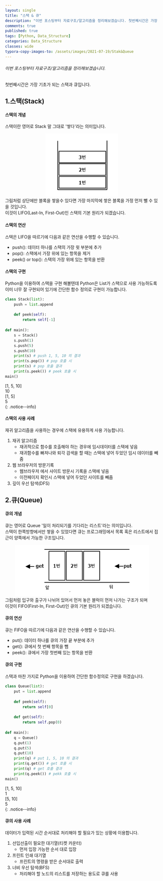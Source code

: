 ```yaml
---
layout: single
title: "스택 & 큐"
description: "이번 포스팅부터 자료구조/알고리즘을 정리해보겠습니다. 첫번째시간은 가장 기초가 되는 스택과 큐입니다."
comments: true
published: true
tags: [Python, Data_Structure]
categories: Data_Structure
classes: wide
typora-copy-images-to: /assets/images/2021-07-19/Stak&Queue
---
```


###### 이번 포스팅부터 자료구조/알고리즘을 정리해보겠습니다.

첫번째시간은 가장 기초가 되는 스택과 큐입니다.

## 1.스택(Stack)
#### 스택의 개념
스택이란 영어로 Stack 말 그대로 '쌓다'라는 의미입니다.<br>
<center>
<img src="/assets/images/2021-07-19/Stak&Queue/1.png" alt="1"/>
</center>
그림처럼 상단에만 블록을 쌓을수 있다면 가장 마지막에 쌓은 블록을 가정 먼저 뺄 수 있을 것입니다.<br>
이것이 LIFO(Last-In, First-Out)인 스택의 기본 원리가 되겠습니다.<br>

#### 스택의 연산
스택은 LIFO을 따르기에 다음과 같은 연산을 수행할 수 있습니다.<br>
- push(): 데이터 하나를 스택의 가장 윗 부분에 추가
- pop(): 스택에서 가장 위에 있는 항목을 제거
- peek() or top(): 스택의 가장 위에 있는 항목을 반환

#### 스택의 구현
Python을 이용하여 스택을 구현 해볼텐데 Python은 List가 스택으로 사용 가능하도록 이미 너무 잘 구현되어 있기에 간단한 함수 정의로 구현이 가능합니다.<br>


```python
class Stack(list):
    push = list.append

    def peek(self):
        return self[-1]

def main():
    s = Stack()
    s.push(1)
    s.push(5)
    s.push(10)
    print(s) # push 1, 5, 10 의 결과
    print(s.pop()) # pop 호출 시
    print(s) # pop 호출 결과
    print(s.peek()) # peek 호출 시
main()
```

[1, 5, 10]<br>
10<br>
[1, 5]<br>
5<br>
{: .notice--info}

#### 스택의 사용 사례
재귀 알고리즘을 사용하는 경우에 스택에 유용하게 사용 가능합니다.
1. 재귀 알고리즘 
   - 재귀적으로 함수를 호출해야 하는 경우에 임시데이터를 스택에 넣음
   - 재귀함수를 빠져나와 퇴각 검색을 할 때는 스택에 넣어 두었던 임시 데이터를 빼줌
2. 웹 브라우저의 방문기록
   - 웹브라우저 에서 사이트 방문시 기록을 스택에 넣음
   - 이전페이지 확인시 스택에 넣어 두었던 사이트를 빼줌
3. 깊이 우선 탐색(DFS)

## 2.큐(Queue)
#### 큐의 개념
큐는 영어로 Queue '일이 처리되기를 기다리는 리스트'라는 의미입니다.<br>
스택이 한쪽방향에서만 쌓을 수 있었다면 큐는 프로그래밍에서 목록 혹은 리스트에서 접근이 양쪽에서 가능한 구조입니다.<br>
<center>
<img src="/assets/images/2021-07-19/Stak&Queue/2.png" alt="2"/>
</center>
그림처럼 입구와 출구가 나뉘어 있어서 먼저 놓은 블럭이 먼저 나가는 구조가 되며<br>
이것이 FIFO(First-In, First-Out)인 큐의 기본 원리가 되겠습니다.<br>

#### 큐의 연산
큐는 FIFO을 따르기에 다음과 같은 연산을 수행할 수 있습니다.
- put(): 데이터 하나를 큐의 가장 끝 부분에 추가
- get(): 큐에서 첫 번째 항목을 뺌
- peek(): 큐에서 가장 첫번째 있는 항목을 반환

#### 큐의 구현
스택과 마찬 가지로 Python을 이용하여 간단한 함수정의로 구현을 하겠습니다.


```python
class Queue(list):
    put = list.append

    def peek(self):
        return self[0]

    def get(self):
        return self.pop(0)

def main():
    q = Queue()
    q.put(1)
    q.put(5)
    q.put(10)
    print(q) # put 1, 5, 10 의 결과
    print(q.get()) # get 호출 시
    print(q) # get 호출 결과
    print(q.peek()) # pekk 호출 시
main()
```

[1, 5, 10]<br>
1<br>
[5, 10]<br>
5<br>
{: .notice--info}


#### 큐의 사용 사례
데이터가 입력된 시간 순서대로 처리해야 할 필요가 있는 상황에 이용합니다.
1. 선입선출이 필요한 대기열(티켓 카운터)
   - 먼저 입장 가능한 순서 대로 입장
2. 프린트 인쇄 대기열
   - 프린트의 명령을 받은 순서대로 출력
3. 너비 우선 탐색(BFS)
   - 처리해야 할 노드의 리스트를 저장하는 용도로 큐를 사용
